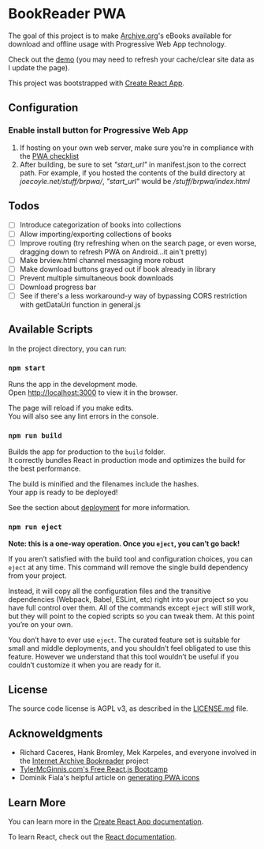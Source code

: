 # BookReader PWA

The goal of this project is to make [Archive.org](https://archive.org/)'s eBooks available for download and offline usage with Progressive Web App technology.

Check out the [demo](https://joecoyle.net/other/BookReaderPWA/) (you may need to refresh your cache/clear site data as I update the page).

This project was bootstrapped with [Create React App](https://github.com/facebook/create-react-app).


## Configuration

### Enable install button for Progressive Web App

1. If hosting on your own web server, make sure you're in compliance with the [PWA checklist](https://developers.google.com/web/progressive-web-apps/checklist)
2. After building, be sure to set *"start_url"* in manifest.json to the correct path. For example, if you hosted
the contents of the build directory at *joecoyle.net/stuff/brpwa/*, *"start_url"* would be */stuff/brpwa/index.html*


## Todos
- [ ] Introduce categorization of books into collections
- [ ] Allow importing/exporting collections of books
- [ ] Improve routing (try refreshing when on the search page, or even worse, dragging down to refresh PWA on Android...it ain't pretty)
- [ ] Make brview.html channel messaging more robust
- [ ] Make download buttons grayed out if book already in library
- [ ] Prevent multiple simultaneous book downloads
- [ ] Download progress bar
- [ ] See if there's a less workaround-y way of bypassing CORS restriction with getDataUri function in general.js

## Available Scripts

In the project directory, you can run:

### `npm start`

Runs the app in the development mode.<br>
Open [http://localhost:3000](http://localhost:3000) to view it in the browser.

The page will reload if you make edits.<br>
You will also see any lint errors in the console.

### `npm run build`

Builds the app for production to the `build` folder.<br>
It correctly bundles React in production mode and optimizes the build for the best performance.

The build is minified and the filenames include the hashes.<br>
Your app is ready to be deployed!

See the section about [deployment](https://facebook.github.io/create-react-app/docs/deployment) for more information.

### `npm run eject`

**Note: this is a one-way operation. Once you `eject`, you can’t go back!**

If you aren’t satisfied with the build tool and configuration choices, you can `eject` at any time. This command will remove the single build dependency from your project.

Instead, it will copy all the configuration files and the transitive dependencies (Webpack, Babel, ESLint, etc) right into your project so you have full control over them. All of the commands except `eject` will still work, but they will point to the copied scripts so you can tweak them. At this point you’re on your own.

You don’t have to ever use `eject`. The curated feature set is suitable for small and middle deployments, and you shouldn’t feel obligated to use this feature. However we understand that this tool wouldn’t be useful if you couldn’t customize it when you are ready for it.


## License

The source code license is AGPL v3, as described in the [LICENSE.md](LICENSE.md) file.


## Acknoweldgments

* Richard Caceres, Hank Bromley, Mek Karpeles, and everyone involved in the [Internet Archive Bookreader](https://openlibrary.org/dev/docs/bookreader) project
* [TylerMcGinnis.com's Free React.js Bootcamp](https://www.youtube.com/watch?v=8GXXGJRDMdQ)
* Dominik Fiala's helpful article on [generating PWA icons](https://dev.to/dominikfiala/hassle-free-pwa-icons-and-splash-screen-generation-3c24)


## Learn More

You can learn more in the [Create React App documentation](https://facebook.github.io/create-react-app/docs/getting-started).

To learn React, check out the [React documentation](https://reactjs.org/).
